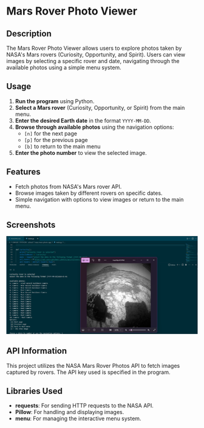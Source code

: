 # Mars Rover Photo Viewer

## Description

The Mars Rover Photo Viewer allows users to explore photos taken by NASA's Mars rovers (Curiosity, Opportunity, and Spirit). Users can view images by selecting a specific rover and date, navigating through the available photos using a simple menu system.

## Usage

1. **Run the program** using Python.
2. **Select a Mars rover** (Curiosity, Opportunity, or Spirit) from the main menu.
3. **Enter the desired Earth date** in the format `YYYY-MM-DD`.
4. **Browse through available photos** using the navigation options:
   - `[n]` for the next page
   - `[p]` for the previous page
   - `[b]` to return to the main menu
5. **Enter the photo number** to view the selected image.

## Features

- Fetch photos from NASA's Mars rover API.
- Browse images taken by different rovers on specific dates.
- Simple navigation with options to view images or return to the main menu.

## Screenshots

![Displayed Photo](READMEimg.png)

## API Information

This project utilizes the NASA Mars Rover Photos API to fetch images captured by rovers. The API key used is specified in the program.

## Libraries Used

- **requests**: For sending HTTP requests to the NASA API.
- **Pillow**: For handling and displaying images.
- **menu**: For managing the interactive menu system.
